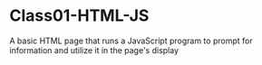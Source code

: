 # Class01-HTML-JS
A basic HTML page that runs a JavaScript program to prompt for information and utilize it in the page's display
